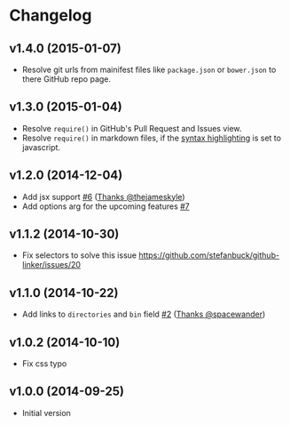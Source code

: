 # Changelog

## v1.4.0 (2015-01-07)
- Resolve git urls from mainifest files like `package.json` or `bower.json` to there GitHub repo page.

## v1.3.0 (2015-01-04)
- Resolve `require()` in GitHub's Pull Request and Issues view.
- Resolve `require()` in markdown files, if the [syntax highlighting](https://help.github.com/articles/github-flavored-markdown/#syntax-highlighting) is set to javascript.

## v1.2.0 (2014-12-04)
- Add jsx support [#6](https://github.com/stefanbuck/github-linker-core/issues/6)  ([Thanks @thejameskyle](https://github.com/thejameskyle))
- Add options arg for the upcoming features [#7](https://github.com/stefanbuck/github-linker-core/issues/7)

## v1.1.2 (2014-10-30)
- Fix selectors to solve this issue https://github.com/stefanbuck/github-linker/issues/20

## v1.1.0 (2014-10-22)

- Add links to `directories` and `bin` field [#2](https://github.com/stefanbuck/github-linker-core/issues/2)  ([Thanks @spacewander](https://github.com/spacewander))

## v1.0.2 (2014-10-10)

- Fix css typo

## v1.0.0 (2014-09-25)

- Initial version
